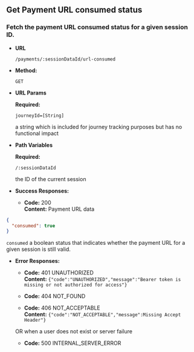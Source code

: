 Get Payment URL consumed status
----
### Fetch the payment URL consumed status for a given session ID.

* **URL**

  `/payments/:sessionDataId/url-consumed`

* **Method:**

  `GET`

* **URL Params**

  **Required:**

  `journeyId=[String]`

  a string which is included for journey tracking purposes but has no functional impact

* **Path Variables**

  **Required:**

  `/:sessionDataId`

  the ID of the current session

* **Success Responses:**

    * **Code:** 200 <br />
      **Content:** Payment URL data

```json
{
  "consumed": true
}
```

`consumed`
a boolean status that indicates whether the payment URL for a given session is still valid.

* **Error Responses:**

    * **Code:** 401 UNAUTHORIZED <br/>
      **Content:** `{"code":"UNAUTHORIZED","message":"Bearer token is missing or not authorized for access"}`

    * **Code:** 404 NOT_FOUND <br/>

    * **Code:** 406 NOT_ACCEPTABLE <br/>
      **Content:** `{"code":"NOT_ACCEPTABLE","message":Missing Accept Header"}`

  OR when a user does not exist or server failure

    * **Code:** 500 INTERNAL_SERVER_ERROR <br/>




